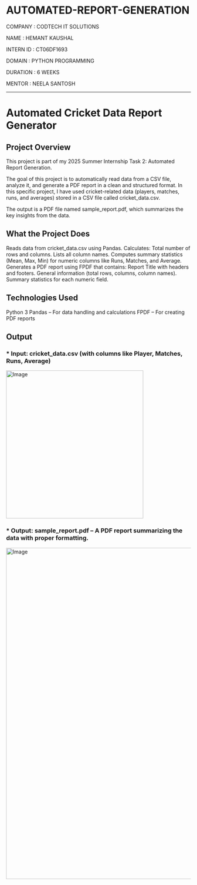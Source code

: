 # AUTOMATED-REPORT-GENERATION

COMPANY : CODTECH IT SOLUTIONS

NAME : HEMANT KAUSHAL

INTERN ID : CT06DF1693

DOMAIN : PYTHON PROGRAMMING

DURATION : 6 WEEKS

MENTOR : NEELA SANTOSH


____
# Automated Cricket Data Report Generator

## Project Overview
This project is part of my 2025 Summer Internship Task 2: Automated Report Generation.

The goal of this project is to automatically read data from a CSV file, analyze it, and generate a PDF report in a clean and structured format.
In this specific project, I have used cricket-related data (players, matches, runs, and averages) stored in a CSV file called cricket_data.csv.

The output is a PDF file named sample_report.pdf, which summarizes the key insights from the data.

## What the Project Does
Reads data from cricket_data.csv using Pandas.
Calculates:
Total number of rows and columns.
Lists all column names.
Computes summary statistics (Mean, Max, Min) for numeric columns like Runs, Matches, and Average.
Generates a PDF report using FPDF that contains:
Report Title with headers and footers.
General information (total rows, columns, column names).
Summary statistics for each numeric field.

## Technologies Used
Python 3
Pandas – For data handling and calculations
FPDF – For creating PDF reports

## Output
### * Input: cricket_data.csv (with columns like Player, Matches, Runs, Average)
<img width="374" height="402" alt="Image" src="https://github.com/user-attachments/assets/9c02fa3e-0479-42af-a28f-21d72d528359" />

### * Output: sample_report.pdf – A PDF report summarizing the data with proper formatting.
<img width="1440" height="900" alt="Image" src="https://github.com/user-attachments/assets/6bc29601-3c9f-4509-bef2-20a015eec53b" />
